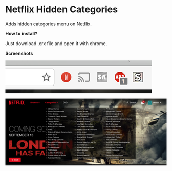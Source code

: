 # Netflix Hidden Categories
Adds  hidden categories menu on Netflix.  

**How to install?**

Just download .crx file and  open it with chrome. 

**Screenshots**

![Hidden Categories Menu Screenshot](netflix_hidden_categories_screenshot_2.png "Hidden Categories Menu Screenshot")


![Hidden Categories Menu Screenshot](netfilx_hidden_categories_screenshot.png "Hidden Categories Menu Screenshot")
